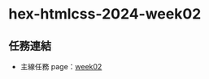 # hex-htmlcss-2024-week02

## 任務連結

- 主線任務 page：[week02](https://hokou.github.io/hex-htmlcss-2024-wk2/)

